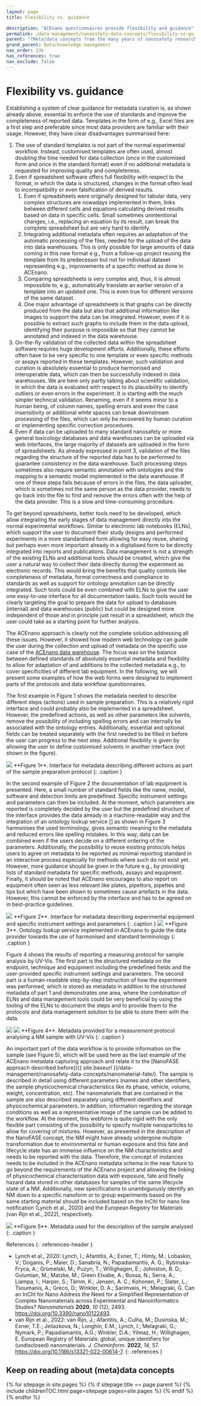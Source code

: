 ```yaml
---
layout: page
title: Flexibility vs. guidance

description: "ACEnano questionnaires provide flexibility and guidance"
permalink: /data-management/nanosafety-data-concepts/flexibility-vs-guidance/
parent: "(Meta)data concepts from the many years of nanosafety research"
grand_parent: Data/knowledge management
nav_order: 236
has_references: true
nav_exclude: false
---
```


#  Flexibility vs. guidance
Establishing a system of clear guidance for metadata curation is, as shown already above, essential to enforce the use of standards and improve the completeness of reported data. Templates in the form of e.g., Excel files are a first step and preferable since most data providers are familiar with their usage. However, they have clear disadvantages summarised here:

1. The use of standard templates is not part of the normal experimental workflow. Instead, customised templates are often used, almost doubling the time needed for data collection (once in the customised form and once in the standard format) even if no additional metadata is requested for improving quality and completeness. 
2. Even if spreadsheet software offers full flexibility with respect to the format, in which the data is structured, changes in the format often lead to incompatibility or even falsification of derived results.  
    1. Even if spreadsheets were originally designed for tabular data, very complex structures are nowadays implemented in them, links between different cells and equations calculating derived results based on data in specific cells. Small sometimes unintentional changes, i.e., replacing an equation by its result, can break the complete spreadsheet but are very hard to identify.
    2. Integrating additional metadata often requires an adaptation of the automatic processing of the files, needed for the upload of the data into data warehouses. This is only possible for large amounts of data coming in this new format e.g., from a follow-up project reusing the template from its predecessor but not for individual dataset representing e.g., improvements of a specific method as done in ACEnano.
    3. Comparing spreadsheets is very complex and, thus, it is almost impossible to, e.g., automatically translate an earlier version of a template into an updated one. This is even true for different versions of the same dataset.
    4. One major advantage of spreadsheets is that graphs can be directly produced from the data but also that additional information like images to support the data can be integrated. However, even if it is possible to extract such graphs to include them in the data upload, identifying their purpose is impossible so that they cannot be annotated and indexed in the data warehouse.
3. On-the-fly validation of the collected data within the spreadsheet software requires huge development efforts. Additionally, these efforts often have to be very specific to one template or even specific methods or assays reported in these templates. However, such validation and curation is absolutely essential to produce harmonised and interoperable data, which can then be successfully indexed in data warehouses. We are here only partly talking about scientific validation, in which the data is evaluated with respect to its plausibility to identify outliers or even errors in the experiment. It is starting with the much simpler technical validation. Renaming, even if it seems minor to a human being, of column names, spelling errors and even the case insensitivity or additional white spaces can break downstream processing of the files, which can only be recovered by human curation or implementing specific correction procedures.
4. Even if data can be uploaded to many standard nanosafety or more general toxicology databases and data warehouses can be uploaded via web interfaces, the large majority of datasets are uploaded in the form of spreadsheets. As already expressed in point 3, validation of the files regarding the structure of the reported data has to be performed to guarantee consistency in the data warehouse. Such processing steps sometimes also require semantic annotation with ontologies and the mapping to a semantic model implemented in the data warehouse. If one of these steps fails because of errors in the files, the data uploader, which is sometimes not the same person as the data provider, needs to go back into the file to find and remove the errors often with the help of the data provider. This is a slow and time-consuming procedure.

To get beyond spreadsheets, better tools need to be developed, which allow integrating the early stages of data management directly into the normal experimental workflows. Similar to electronic lab notebooks (ELNs), which support the user to document their study designs and performed experiments in a more standardised form allowing for easy reuse, sharing but perhaps even more important already in a digitalised form to be directly integrated into reports and publications. Data management is not a strength of the existing ELNs and additional tools should be created, which give the user a natural way to collect their data directly during the experiment as electronic records. This would bring the benefits that quality controls like completeness of metadata, formal correctness and compliance to standards as well as support for ontology annotation can be directly integrated. Such tools could be even combined with ELNs to give the user one easy-to-use interface for all documentation tasks. Such tools would be clearly targeting the goal to prepare the data for upload to databases (internal) and data warehouses (public) but could be designed more independent of those and in principle just result in a spreadsheet, which the user could take as a starting point for further analysis.

The ACEnano approach is clearly not the complete solution addressing all these issues. However, it showed how modern web technology can guide the user during the collection and upload of metadata on the specific use case of the [ACEnano data warehouse](https://acenano.douglasconnect.com/). The focus was on the balance between defined standards of absolutely essential metadata and flexibility to allow for adaptation of and additions to the collected metadata e.g., to cover specificities of different lab equipment. In the following, we will present some examples of how the web forms were designed to implement parts of the protocols and data workflow questionnaires.  

The first example in Figure 1 shows the metadata needed to describe different steps (actions) used in sample preparation. This is a relatively rigid interface and could probably also be implemented in a spreadsheet. However, the predefined actions, as well as other parameters like solvents, remove the possibility of including spelling errors and can internally be associated with the ontology entries. Additionally, essential and optional fields can be treated separately with the first needed to be filled in before the user can progress to the next step. Additional flexibility is given by allowing the user to define customised solvents in another interface (not shown in the figure).

<img src="{{ site.baseurl }}/images/data-management/metadata-concepts/ACEnano2.png"/>
**Figure 1**. Interface for metadata describing different actions as part of the sample preparation protocol
{: .caption }

In the second example of Figure 2 the documentation of lab equipment is presented. Here, a small number of standard fields like the name, model, software and detection limits are predefined. Specific instrument settings and parameters can then be included. At the moment, which parameters are reported is completely decided by the user but the predefined structure of the interface provides the data already in a machine-readable way and the integration of an ontology lookup service [] as shown in Figure 3 harmonises the used terminology, gives semantic meaning to the metadata and reduced errors like spelling mistakes. In this way, data can be combined even if the users decide on a different ordering of the parameters. Additionally, the possibility to reuse existing protocols helps users to agree on metadata to be reported as minimal reporting standard in an interactive process especially for methods where such do not exist yet. However, more guidance should be given in the future e.g., by providing lists of standard metadata for specific methods, assays and equipment. Finally, it should be noted that ACEnano encourages to also report on equipment often seen as less relevant like plates, pipettors, pipettes and tips but which have been shown to sometimes cause artefacts in the data. However, this cannot be enforced by the interface and has to be agreed on in best-practice guidelines.

<img src="{{ site.baseurl }}/images/data-management/metadata-concepts/ACEnano3.png"/>
**Figure 2**. Interface for metadata describing experimental equipment and specific instrument settings and parameters
{: .caption }

<img src="{{ site.baseurl }}/images/data-management/metadata-concepts/ACEnano4.png"/>
**Figure 3**. Ontology lookup service implemented in ACEnano to guide the data provider towards the use of harmonised and standard terminology
{: .caption }

Figure 4 shows the results of reporting a measuring protocol for sample analysis by UV-Vis. The first part is the structured metadata on the endpoint, technique and equipment including the predefined fields and the user-provided specific instrument settings and parameters. The second part is a human-readable step-by-step instruction of how the experiment was performed, which is stored as metadata in addition to the structured metadata of part 1 and demonstrates one area, where the combination of ELNs and data management tools could be very beneficial by using the tooling of the ELNs to document the steps and to provide them to the protocols and data management solution to be able to store them with the data.

<img src="{{ site.baseurl }}/images/data-management/metadata-concepts/ACEnano5a.png"/>
<img src="{{ site.baseurl }}/images/data-management/metadata-concepts/ACEnano5b.png"/>
**Figure 4**. Metadata provided for a measurement protocol analysing a NM sample with UV-Vis
{: .caption }

An important part of the data workflow is to provide information on the sample (see Figure 5), which will be used here as the last example of the ACEnano metadata capturing approach and relate it to the [NanoFASE approach described before]({{ site.baseurl }}/data-management/nanosafety-data-concepts/nanomaterial-fate/). The sample is described in detail using different parameters (names and other identifiers, the sample physicochemical characteristics like its phase, vehicle, volume, weight, concentration, etc). The nanomaterials that are contained in the sample are also described separately using different identifiers and physicochemical parameters. In addition, information regarding the storage conditions as well as a representative image of the sample can be added to the workflow. At the moment, this webform is quite rigid with the only flexible part consisting of the possibility to specify multiple nanoparticles to allow for covering of mixtures. However, as presented in the description of the NanoFASE concept, the NM might have already undergone multiple transformation due to environmental or human exposure and this fate and lifecycle state has an immense influence on the NM characteristics and needs to be reported with the data. Therefore, the concept of instances needs to be included in the ACEnano metadata schema in the near future to go beyond the requirements of the ACEnano project and allowing the linking of physicochemical characterisation data with exposure, fate and finally hazard data stored in other databases for samples of the same lifecycle state of a NM.  Additionally, new specifications to unambiguously identify an NM down to a specific nanoform or to group experiments based on the same starting material should be included based on the InChI for nano line notification (Lynch et al., 2020) and the European Registry for Materials (van Rijn et al., 2022), respectively. 

<img src="{{ site.baseurl }}/images/data-management/metadata-concepts/ACEnano6.png"/>
**Figure 5**. Metadata used for the description of the sample analysed
{: .caption }


References
{: .references-header }
- Lynch et al., 2020: Lynch, I.; Afantitis, A.; Exner, T.; Himly, M.; Lobaskin, V.; Doganis, P.; Maier, D.; Sanabria, N.; Papadiamantis, A. G.; Rybinska-Fryca, A.; Gromelski, M.; Puzyn, T.; Willighagen, E.; Johnston, B. D.; Gulumian, M.; Matzke, M.; Green Etxabe, A.; Bossa, N.; Serra, A.; Liampa, I.; Harper, S.; Tämm, K.; Jensen, A. C.; Kohonen, P.; Slater, L.; Tsoumanis, A.; Greco, D.; Winkler, D. A.; Sarimveis, H.; Melagraki, G. Can an InChI for Nano Address the Need for a Simplified Representation of Complex Nanomaterials across Experimental and Nanoinformatics Studies? <i>Nanomaterials</i> <b>2020</b>, <i>10</i> (12), 2493. <a href="https://doi.org/10.3390/nano10122493">https://doi.org/10.3390/nano10122493</a>.
- van Rijn et al., 2022: van Rijn, J.; Afantitis, A.; Culha, M.; Dusinska, M.; Exner, T.E.; Jeliazkova, N.; Longhin, E.M.; Lynch, I.; Melagraki, G.; Nymark, P.; Papadiamantis, A.G.; Winkler, D.A.; Yilmaz, H.; Willighagen, E. European Registry of Materials: global, unique identifiers for (undisclosed) nanomaterials. <i>J. Cheminform.</i> <b>2022</b>, <i>14</i>, 57. <a href="https://doi.org/10.1186/s13321-022-00614-7">https://doi.org/10.1186/s13321-022-00614-7</a>.
{: .references }


## Keep on reading about (meta)data concepts
{% for sitepage in site.pages %}
    {% if sitepage.title == page.parent %}
        {% include childrenTOC.html page=sitepage pages=site.pages %}
    {% endif %}
{% endfor %}
